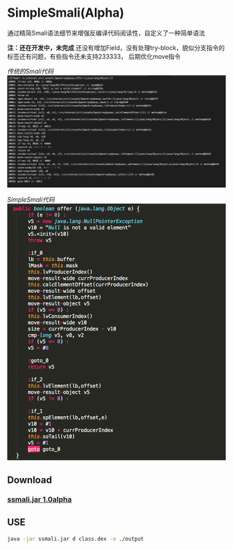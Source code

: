# SimpleSmali(Alpha)

通过精简Smali语法细节来增强反编译代码阅读性，自定义了一种简单语法

**注：还在开发中，未完成**
还没有增加Field，没有处理try-block，貌似分支指令的标签还有问题，有些指令还未支持233333， 后期优化move指令

*传统的Smali代码*
![](image/smali.png)

*SimpleSmali代码*
![](image/new_smali.png)


## Download
### [ssmali.jar 1.0alpha](https://github.com/dodola/SimpleSmali/releases)

## USE

```bash
java -jar ssmali.jar d class.dex -o ./output

```

